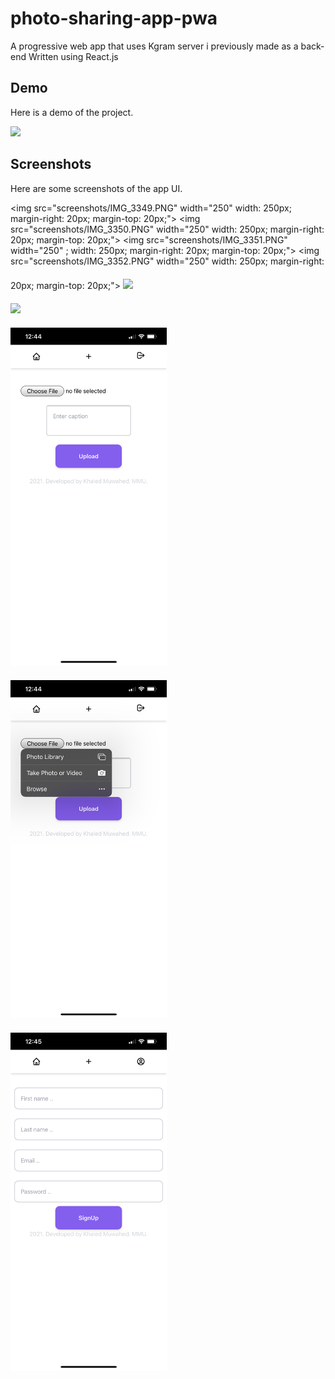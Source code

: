 # photo-sharing-app-pwa
A progressive web app that uses Kgram server i previously made as a back-end
Written using React.js


## Demo

Here is a demo of the project.

<img src="screenshots/ezgif.com-gif-maker.gif" width="250" style="width: 250px; margin-right: 20px;">

## Screenshots

Here are some screenshots of the app UI.

<img src="screenshots/IMG_3349.PNG" width="250"  width: 250px; margin-right: 20px; margin-top: 20px;">  <img src="screenshots/IMG_3350.PNG" width="250"  width: 250px; margin-right: 20px; margin-top: 20px;"> <img src="screenshots/IMG_3351.PNG" width="250" ; width: 250px; margin-right: 20px; margin-top: 20px;"> <img src="screenshots/IMG_3352.PNG" width="250"  width: 250px; margin-right: 20px; margin-top: 20px;">
<img src="screenshots/IMG_3353.PNG" width="250" style="display: inline-block; width: 250px; margin-right: 20px; margin-top: 20px;"> <img src="screenshots/IMG_3354.PNG" width="250" style="display: inline-block; width: 250px; margin-right: 20px; margin-top: 20px;"> <img src="screenshots/IMG_3355.PNG" width="250" style="display: inline-block; width: 250px; margin-right: 20px; margin-top: 20px;"> <img src="screenshots/IMG_3356.PNG" width="250" style="display: inline-block; width: 250px; margin-right: 20px; margin-top: 20px;">  <img src="screenshots/IMG_3357.PNG" width="250" style="display: inline-block; width: 250px; margin-right: 20px; margin-top: 20px;">  


